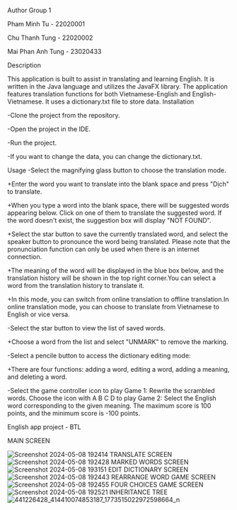 Author
Group 1

Pham Minh Tu - 22020001

Chu Thanh Tung - 22020002

Mai Phan Anh Tung - 23020433

Description

This application is built to assist in translating and learning English. It is written in the Java language and utilizes the JavaFX library. The application features translation functions for both Vietnamese-English and English-Vietnamese. It uses a dictionary.txt file to store data.
Installation

-Clone the project from the repository.

-Open the project in the IDE.

-Run the project.

-If you want to change the data, you can change the dictionary.txt.

Usage
 -Select the magnifying glass button to choose the translation mode.
 
+Enter the word you want to translate into the blank space and press "Dịch" to translate.

+When you type a word into the blank space, there will be suggested words appearing below. Click on one of them to translate the suggested word. If the word doesn't exist, the suggestion box will display "NOT FOUND".

+Select the star button to save the currently translated word, and select the speaker button to pronounce the word being translated. Please note that the pronunciation function can only be used when there is an internet connection.

+The meaning of the word will be displayed in the blue box below, and the translation history will be shown in the top right corner.You can select a word from the translation history to translate it.

+In this mode, you can switch from online translation to offline translation.In online translation mode, you can choose to translate from Vietnamese to English or vice versa.

-Select the star button to view the list of saved words.

+Choose a word from the list and select "UNMARK" to remove the marking.

-Select a pencile button to access the dictionary editing mode:

+There are four functions: adding a word, editing a word, adding a meaning, and deleting a word.

-Select the game controller icon to play Game 1: Rewrite the scrambled words. Choose the icon with A B C D to play Game 2: Select the English word corresponding to the given meaning. The maximum score is 100 points, and the minimum score is -100 points.

English app project - BTL

MAIN SCREEN

![Screenshot 2024-05-08 192414](https://github.com/minhtuuse/BTL/assets/144828591/9e1f5f10-9bea-4ae6-bf90-bbf35a64c0f4)
TRANSLATE SCREEN
![Screenshot 2024-05-08 192428](https://github.com/minhtuuse/BTL/assets/144828591/652bd088-4970-4005-b559-3652253f16eb)
MARKED WORDS SCREEN
![Screenshot 2024-05-08 193151](https://github.com/minhtuuse/BTL/assets/144828591/44b006b5-adcd-47e8-ad2a-0f0d23e6ded5)
EDIT DICTIONARY SCREEN
![Screenshot 2024-05-08 192443](https://github.com/minhtuuse/BTL/assets/144828591/1c90f6e3-fc2d-4e69-829d-4e73d80c5e54)
REARRANGE WORD GAME SCREEN
![Screenshot 2024-05-08 192455](https://github.com/minhtuuse/BTL/assets/144828591/7a3a3eb4-2ea3-49b9-abd4-2bd91678dc29)
FOUR CHOICES GAME SCREEN
![Screenshot 2024-05-08 192521](https://github.com/minhtuuse/BTL/assets/144828591/765d8ec9-6b67-486d-8ed0-b2d5f27f1ef0)
INHERITANCE TREE
![441226428_414410074853187_1773515022972598664_n](https://github.com/minhtuuse/BTL/assets/144828591/069e87d6-ad72-4f47-ab36-1a0124d3e86c)


